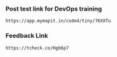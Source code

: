 ### Post test link for DevOps training
```
https://app.mymapit.in/code4/tiny/76XXTu
```
 
### Feedback Link
```
https://tcheck.co/Hgb6p7
```


